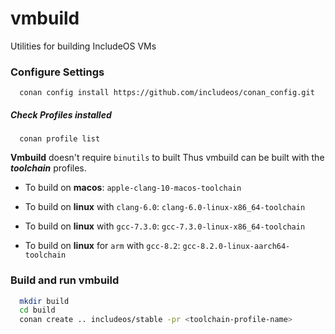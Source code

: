 # vmbuild

Utilities for building IncludeOS VMs

### Configure Settings

```
  conan config install https://github.com/includeos/conan_config.git
```

##### Check Profiles installed

```
  conan profile list
```

**Vmbuild** doesn't require `binutils` to built Thus vmbuild can be built with the **_toolchain_** profiles.

* To build on **macos**:
`apple-clang-10-macos-toolchain`

* To build on **linux** with `clang-6.0`:
`clang-6.0-linux-x86_64-toolchain`

* To build on **linux** with `gcc-7.3.0`:
`gcc-7.3.0-linux-x86_64-toolchain`

* To build on **linux** for `arm` with `gcc-8.2`:
`gcc-8.2.0-linux-aarch64-toolchain`


### Build and run vmbuild

```bash
  mkdir build
  cd build
  conan create .. includeos/stable -pr <toolchain-profile-name>
```
